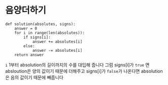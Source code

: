 # 음양더하기

```
def solution(absolutes, signs):
    answer = 0
    for i in range(len(absolutes)):
        if signs[i]:
            answer += absolutes[i]
        else:
            answer -= absolutes[i]
    return answer
```

`i` 1부터 absolution의 길이까지의 수를 대입해 줍니다 
그럼 signs[i]가 `true` 면 absloution은 양의 값이기 때문에 더해주고 
signs[i]가 `false`가 나온다면 absolution은 음의 값이기 때문에 빼줍니다 